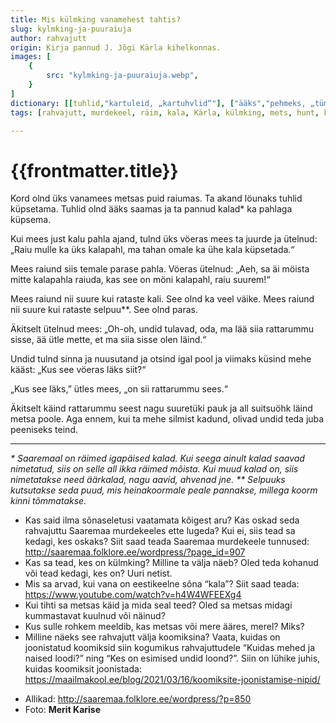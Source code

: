 ```yaml
---
title: Mis külmking vanamehest tahtis?
slug: kylmking-ja-puuraiuja
author: rahvajutt
origin: Kirja pannud J. Jõgi Kärla kihelkonnas.
images: [
    {
        src: "kylmking-ja-puuraiuja.webp",
    }
]
dictionary: [[tuhlid,"kartuleid, „kartuhvlid“"], ["ääks","pehmeks, „tümaks“"], ["pahl:pahla","varras"], ["parase","paraja"], ["rataste kali","vankri puu (kaigas)"], ["selpuu","sõlgpuu"], ["oda, ma lää","oota, ma lähen"], ["peeniseks","peenikeseks"]]
tags: [rahvajutt, murdekeel, räim, kala, Kärla, külmking, mets, hunt, kartul, kalapahl ]

---
```



<h1 class="story-h1">
    {{frontmatter.title}}
</h1>

Kord olnd üks vanamees metsas puid raiumas. Ta akand löunaks tuhlid küpsetama. Tuhlid olnd ääks saamas ja ta pannud kalad* ka pahlaga küpsema.

Kui mees just kalu pahla ajand, tulnd üks vöeras mees ta juurde ja ütelnud: „Raiu mulle ka üks kalapahl, ma tahan omale ka ühe kala küpsetada.“

Mees raiund siis temale parase pahla. Vöeras ütelnud: „Aeh, sa äi möista mitte kalapahla raiuda, kas see on möni kalapahl, raiu suurem!“

Mees raiund nii suure kui rataste kali. See olnd ka veel väike. Mees raiund nii suure kui rataste selpuu**. See olnd paras.

Äkitselt ütelnud mees: „Oh-oh, undid tulavad, oda, ma lää siia rattarummu sisse, ää ütle mette, et ma siia sisse olen läind.“

Undid tulnd sinna ja nuusutand ja otsind igal pool ja viimaks küsind mehe kääst: „Kus see vöeras läks siit?“

„Kus see läks,” ütles mees, „on sii rattarummu sees.“

Äkitselt käind rattarummu seest nagu suuretüki pauk ja all suitsuöhk läind metsa poole. Aga ennem, kui ta mehe silmist kadund, olivad undid teda juba peeniseks teind.

<hr />

*\* Saaremaal on räimed igapäised kalad. Kui seega ainult kalad saavad nimetatud, siis on selle all ikka räimed mõista. Kui muud kalad on, siis nimetatakse need äärkalad, nagu aavid, ahvenad jne.*
*\*\* Selpuuks kutsutakse seda puud, mis heinakoormale peale pannakse, millega koorm kinni tõmmatakse.*



<story-author :author="frontmatter.author" :origin="frontmatter.origin" />
<story-dictionary :terms="frontmatter.dictionary" />

<details-wrapper summary="Mõtlemiseks ja arutlemiseks">

- Kas said ilma sõnaseletusi vaatamata kõigest aru? Kas oskad seda rahvajuttu Saaremaa murdekeeles ette lugeda? Kui ei, siis tead sa kedagi, kes oskaks? Siit saad teada Saaremaa murdekeele tunnused: http://saaremaa.folklore.ee/wordpress/?page_id=907
- Kas sa tead, kes on külmking? Milline ta välja näeb? Oled teda kohanud või tead kedagi, kes on? Uuri netist.
- Mis sa arvad, kui vana on eestikeelne sõna “kala”? Siit saad teada: https://www.youtube.com/watch?v=h4W4WFEEXg4
- Kui tihti sa metsas käid ja mida seal teed? Oled sa metsas midagi kummastavat kuulnud või näinud?
- Kus sulle rohkem meeldib, kas metsas või mere ääres, merel? Miks?
- Milline näeks see rahvajutt välja koomiksina? Vaata, kuidas on joonistatud koomiksid siin kogumikus rahvajuttudele “Kuidas mehed ja naised loodi?” ning “Kes on esimised undid loond?”. Siin on lühike juhis, kuidas koomiksit joonistada: https://maailmakool.ee/blog/2021/03/16/koomiksite-joonistamise-nipid/

</details-wrapper>


<details-wrapper summary="Allikad" class="text-sm" icon="IconSources">

- Allikad: http://saaremaa.folklore.ee/wordpress/?p=850
- Foto: **Merit Karise**

</details-wrapper>

